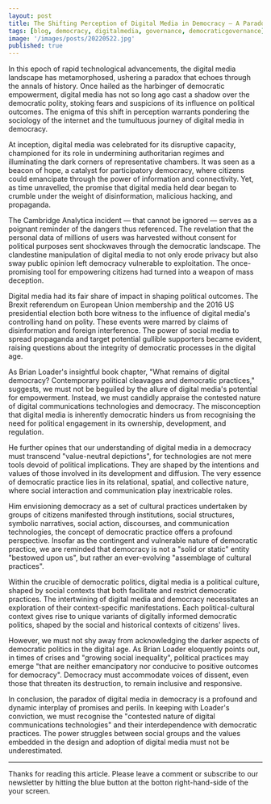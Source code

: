 ```yaml
---
layout: post
title: The Shifting Perception of Digital Media in Democracy — A Paradox Unveiled
tags: [blog, democracy, digitalmedia, governance, democraticgovernance]
image: '/images/posts/20220522.jpg'
published: true
---
```


In this epoch of rapid technological advancements, the digital media landscape has metamorphosed, ushering a paradox that echoes through the annals of history. Once hailed as the harbinger of democratic empowerment, digital media has not so long ago cast a shadow over the democratic polity, stoking fears and suspicions of its influence on political outcomes. The enigma of this shift in perception warrants pondering the sociology of the internet and the tumultuous journey of digital media in democracy.

At inception, digital media was celebrated for its disruptive capacity, championed for its role in undermining authoritarian regimes and illuminating the dark corners of representative chambers. It was seen as a beacon of hope, a catalyst for participatory democracy, where citizens could emancipate through the power of information and connectivity. Yet, as time unravelled, the promise that digital media held dear began to crumble under the weight of disinformation, malicious hacking, and propaganda.

The Cambridge Analytica incident — that cannot be ignored — serves as a poignant reminder of the dangers thus referenced. The revelation that the personal data of millions of users was harvested without consent for political purposes sent shockwaves through the democratic landscape. The clandestine manipulation of digital media to not only erode privacy but also sway public opinion left democracy vulnerable to exploitation. The once-promising tool for empowering citizens had turned into a weapon of mass deception.

Digital media had its fair share of impact in shaping political outcomes. The Brexit referendum on European Union membership and the 2016 US presidential election both bore witness to the influence of digital media's controlling hand on polity. These events were marred by claims of disinformation and foreign interference. The power of social media to spread propaganda and target potential gullible supporters became evident, raising questions about the integrity of democratic processes in the digital age.

As Brian Loader's insightful book chapter, "What remains of digital democracy? Contemporary political cleavages and democratic practices," suggests, we must not be beguiled by the allure of digital media's potential for empowerment. Instead, we must candidly appraise the contested nature of digital communications technologies and democracy. The misconception that digital media is inherently democratic hinders us from recognising the need for political engagement in its ownership, development, and regulation.

He further opines that our understanding of digital media in a democracy must transcend "value-neutral depictions", for technologies are not mere tools devoid of political implications. They are shaped by the intentions and values of those involved in its development and diffusion. The very essence of democratic practice lies in its relational, spatial, and collective nature, where social interaction and communication play inextricable roles.

Him envisioning democracy as a set of cultural practices undertaken by groups of citizens manifested through institutions, social structures, symbolic narratives, social action, discourses, and communication technologies, the concept of democratic practice offers a profound perspective. Insofar as the contingent and vulnerable nature of democratic practice, we are reminded that democracy is not a "solid or static" entity "bestowed upon us", but rather an ever-evolving "assemblage of cultural practices".

Within the crucible of democratic politics, digital media is a political culture, shaped by social contexts that both facilitate and restrict democratic practices. The intertwining of digital media and democracy necessitates an exploration of their context-specific manifestations. Each political-cultural context gives rise to unique variants of digitally informed democratic politics, shaped by the social and historical contexts of citizens' lives.

However, we must not shy away from acknowledging the darker aspects of democratic politics in the digital age. As Brian Loader eloquently points out, in times of crises and "growing social inequality", political practices may emerge "that are neither emancipatory nor conducive to positive outcomes for democracy". Democracy must accommodate voices of dissent, even those that threaten its destruction, to remain inclusive and responsive.

In conclusion, the paradox of digital media in democracy is a profound and dynamic interplay of promises and perils. In keeping with Loader's conviction, we must recognise the "contested nature of digital communications technologies" and their interdependence with democratic practices. The power struggles between social groups and the values embedded in the design and adoption of digital media must not be underestimated.

---
Thanks for reading this article. Please leave a comment or subscribe to our newsletter by hitting the blue button at the botton right-hand-side of the your screen.

